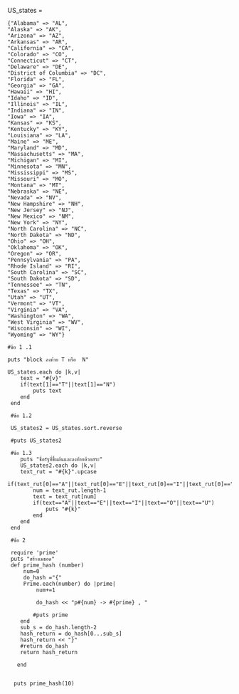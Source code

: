 US_states = 

	{"Alabama" => "AL",
	"Alaska" => "AK",
	"Arizona" => "AZ",
	"Arkansas" => "AR",
	"California" => "CA",
	"Colorado" => "CO",
	"Connecticut" => "CT",
	"Delaware" => "DE",
	"District of Columbia" => "DC",
	"Florida" => "FL",
	"Georgia" => "GA",
	"Hawaii" => "HI",
	"Idaho" => "ID",
	"Illinois" => "IL",
	"Indiana" => "IN",
	"Iowa" => "IA",
	"Kansas" => "KS",
	"Kentucky" => "KY",
	"Louisiana" => "LA",
	"Maine" => "ME",
	"Maryland" => "MD",
	"Massachusetts" => "MA",
	"Michigan" => "MI",
	"Minnesota" => "MN",
	"Mississippi" => "MS",
	"Missouri" => "MO",
	"Montana" => "MT",
	"Nebraska" => "NE",
	"Nevada" => "NV",
	"New Hampshire" => "NH",
	"New Jersey" => "NJ",
	"New Mexico" => "NM",
	"New York" => "NY",
	"North Carolina" => "NC",
	"North Dakota" => "ND",
	"Ohio" => "OH",
	"Oklahoma" => "OK",
	"Oregon" => "OR",
	"Pennsylvania" => "PA",
	"Rhode Island" => "RI",
	"South Carolina" => "SC",
	"South Dakota" => "SD",
	"Tennessee" => "TN",
	"Texas" => "TX",
	"Utah" => "UT",
	"Vermont" => "VT",
	"Virginia" => "VA",
	"Washington" => "WA",
	"West Virginia" => "WV",
	"Wisconsin" => "WI",
	"Wyoming" => "WY"}
	
	#ข้อ 1 .1
	
	puts "block ลงท้าย T หรือ  N"
	
	US_states.each do |k,v|
	    text = "#{v}"
	    if(text[1]=="T"||text[1]=="N")
	        puts text
	    end
	 end
	 
	 #ข้อ 1.2
	 
	 US_states2 = US_states.sort.reverse
	 
	 #puts US_states2
	 
	 #ข้อ 1.3
	    puts "ชื่อรัฐที่ขึ้นต้นและลงท้ายด้วยสระ"
	 	US_states2.each do |k,v|
	    text_rut = "#{k}".upcase
	    if(text_rut[0]=="A"||text_rut[0]=="E"||text_rut[0]=="I"||text_rut[0]=="O"||text_rut[0]=="U")
	        num = text_rut.length-1
	        text = text_rut[num]
	        if(text=="A"||text=="E"||text=="I"||text=="O"||text=="U")
	            puts "#{k}"
	        end
	    end
	 end
	 
	 #ข้อ 2
	 
	 require 'prime'
	 puts "สร้างเมธอด"
	 def prime_hash (number)
	     num=0
	     do_hash ="{"
	     Prime.each(number) do |prime|
	         num+=1
	         
	         do_hash << "p#{num} -> #{prime} , "
	         
            #puts prime  
        end
        sub_s = do_hash.length-2
        hash_return = do_hash[0...sub_s]
        hash_return << "}"
        #return do_hash
        return hash_return
	     
	   end
	   
	   
	  puts prime_hash(10)
	 
	

	
	
